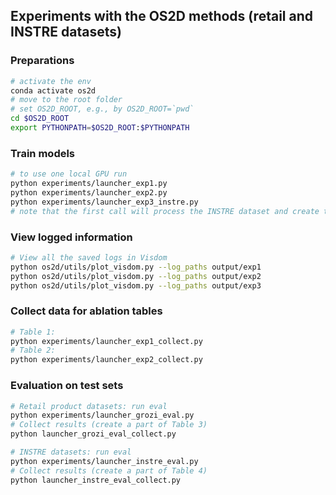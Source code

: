 ## Experiments with the OS2D methods (retail and INSTRE datasets)

### Preparations
```bash
# activate the env
conda activate os2d
# move to the root folder
# set OS2D_ROOT, e.g., by OS2D_ROOT=`pwd`
cd $OS2D_ROOT
export PYTHONPATH=$OS2D_ROOT:$PYTHONPATH
```

### Train models
```bash
# to use one local GPU run
python experiments/launcher_exp1.py
python experiments/launcher_exp2.py
python experiments/launcher_exp3_instre.py
# note that the first call will process the INSTRE dataset and create the cache file, this might cause crashes if done by deveral proceses in parallel, use --job-indices flag to run only some jobs first
```

### View logged information
```bash
# View all the saved logs in Visdom
python os2d/utils/plot_visdom.py --log_paths output/exp1
python os2d/utils/plot_visdom.py --log_paths output/exp2
python os2d/utils/plot_visdom.py --log_paths output/exp3
```

### Collect data for ablation tables
```bash
# Table 1:
python experiments/launcher_exp1_collect.py
# Table 2:
python experiments/launcher_exp2_collect.py
```

### Evaluation on test sets
```bash
# Retail product datasets: run eval
python experiments/launcher_grozi_eval.py
# Collect results (create a part of Table 3)
python launcher_grozi_eval_collect.py

# INSTRE datasets: run eval
python experiments/launcher_instre_eval.py
# Collect results (create a part of Table 4)
python launcher_instre_eval_collect.py
```
